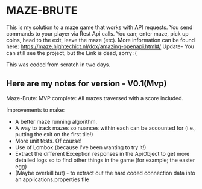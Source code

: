 # MAZE-BRUTE

This is my solution to a maze game that works with API requests.
You send commands to your player via Rest Api calls.
You can; enter maze, pick up coins, head to the exit, leave the maze (etc).
More information can be found here: https://maze.hightechict.nl/dox/amazing-openapi.html#/
Update- You can still see the project, but the Link is dead, sorry :( 

This was coded from scratch in two days.

Here are my notes for version - V0.1(Mvp)
-
Maze-Brute:
MVP complete: All mazes traversed with a score included.

Improvements to make:
* A better maze running algorithm.
* A way to track mazes so nuances within each can be accounted for (i.e., putting the exit on the first tile!)
* More unit tests. Of course!
* Use of Lombok.(because I've been wanting to try it!)
* Extract the different Exception responses in the ApiObject to get more detailed logs so to find other things in the game (for example; the easter egg)
* (Maybe overkill but) - to extract out the hard coded connection data into an applications.properties file
